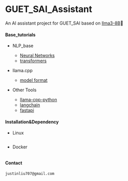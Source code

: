 # GUET_SAI_Assistant

An AI assistant project for GUET_SAI based on [llma3-8B](https://huggingface.co/meta-llama/Meta-Llama-3.1-8B):hugs:

#### Base_tutorials

+ NLP_base
  - [Neural Networks]()
  + [transformers]()

+ llama.cpp
  - [model format]()

+ Other Tools

  - [llama-cpp-python]()
  - [langchain]()
  - [fastapi]()

#### Installation&Dependency


+ Linux

  ```latex
  
  ```

+ Docker

  ```latex
  
  ```



#### Contact

```latex
justinliu707@gmail.com
```










